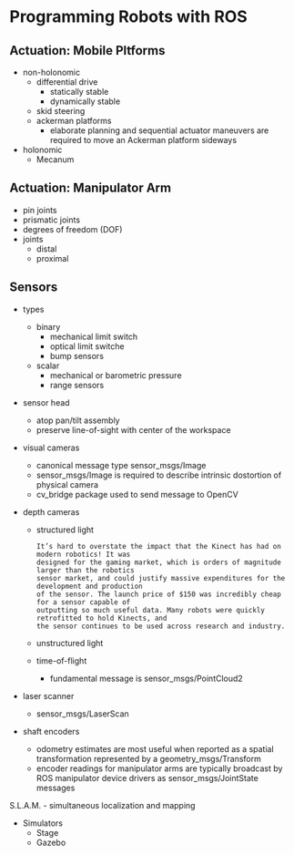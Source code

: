 # Programming Robots with ROS

## Actuation: Mobile Pltforms

- non-holonomic
    - differential drive
        - statically stable
        - dynamically stable
    - skid steering
    - ackerman platforms
        - elaborate planning and sequential actuator maneuvers are required to move an Ackerman platform sideways
- holonomic
    - Mecanum

## Actuation: Manipulator Arm

- pin joints
- prismatic joints
- degrees of freedom (DOF)
- joints
    - distal
    - proximal

## Sensors

- types
    - binary
        - mechanical limit switch
        - optical limit switche
        - bump sensors
    - scalar
        - mechanical or barometric pressure
        - range sensors

- sensor head
    - atop pan/tilt assembly
    - preserve line-of-sight with center of the workspace

- visual cameras
    - canonical message type sensor_msgs/Image
    - sensor_msgs/Image is required to describe intrinsic dostortion of physical camera
    - cv_bridge package used to send message to OpenCV

- depth cameras
    - structured light

        ```
        It’s hard to overstate the impact that the Kinect has had on modern robotics! It was
        designed for the gaming market, which is orders of magnitude larger than the robotics
        sensor market, and could justify massive expenditures for the development and production
        of the sensor. The launch price of $150 was incredibly cheap for a sensor capable of
        outputting so much useful data. Many robots were quickly retrofitted to hold Kinects, and
        the sensor continues to be used across research and industry.
        ```
    - unstructured light
    - time-of-flight
        - fundamental message is sensor_msgs/PointCloud2

- laser scanner
    - sensor_msgs/LaserScan

- shaft encoders
    - odometry estimates are most useful when reported as a spatial transformation represented by a geometry_msgs/Transform
    - encoder readings for manipulator arms are typically broadcast by ROS manipulator device drivers as sensor_msgs/JointState messages

S.L.A.M. - simultaneous localization and mapping

- Simulators
    - Stage
    - Gazebo
